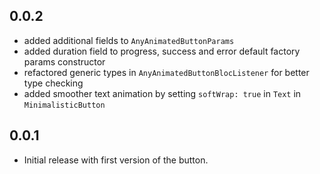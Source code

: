 ## 0.0.2

- added additional fields to `AnyAnimatedButtonParams`
- added duration field to progress, success and error default factory params constructor
- refactored generic types in `AnyAnimatedButtonBlocListener` for better type checking
- added smoother text animation by setting `softWrap: true` in `Text` in `MinimalisticButton`

## 0.0.1

- Initial release with first version of the button.
